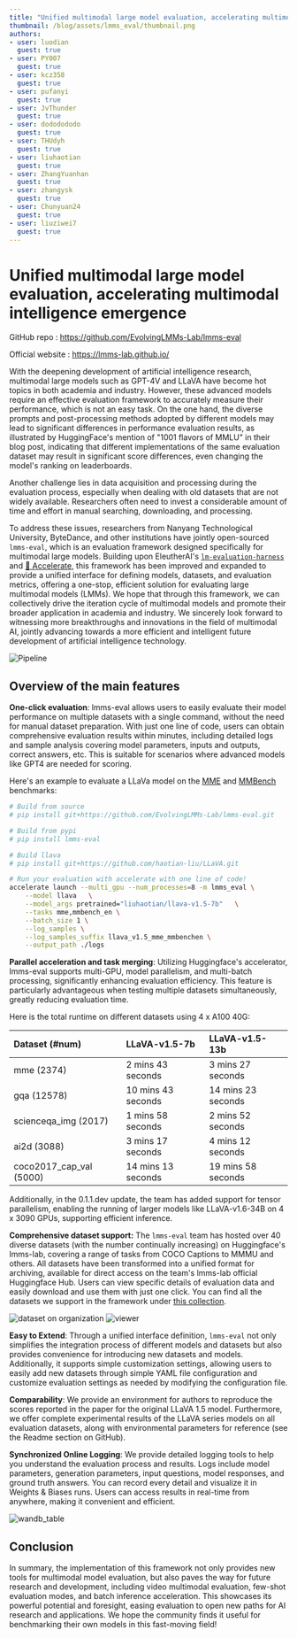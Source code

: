 ```yaml
---
title: "Unified multimodal large model evaluation, accelerating multimodal intelligence emergence"
thumbnail: /blog/assets/lmms_eval/thumbnail.png
authors:
- user: luodian
  guest: true
- user: PY007
  guest: true
- user: kcz358
  guest: true
- user: pufanyi
  guest: true
- user: JvThunder
  guest: true
- user: dododododo
  guest: true
- user: THUdyh
  guest: true
- user: liuhaotian
  guest: true
- user: ZhangYuanhan
  guest: true
- user: zhangysk
  guest: true
- user: Chunyuan24
  guest: true
- user: liuziwei7
  guest: true
---
```


# Unified multimodal large model evaluation, accelerating multimodal intelligence emergence

GitHub repo : https://github.com/EvolvingLMMs-Lab/lmms-eval

Official website : https://lmms-lab.github.io/

With the deepening development of artificial intelligence research, multimodal large models such as GPT-4V and LLaVA have become hot topics in both academia and industry. However, these advanced models require an effective evaluation framework to accurately measure their performance, which is not an easy task. On the one hand, the diverse prompts and post-processing methods adopted by different models may lead to significant differences in performance evaluation results, as illustrated by HuggingFace's mention of "1001 flavors of MMLU" in their blog post, indicating that different implementations of the same evaluation dataset may result in significant score differences, even changing the model's ranking on leaderboards.

Another challenge lies in data acquisition and processing during the evaluation process, especially when dealing with old datasets that are not widely available. Researchers often need to invest a considerable amount of time and effort in manual searching, downloading, and processing.

To address these issues, researchers from Nanyang Technological University, ByteDance, and other institutions have jointly open-sourced `lmms-eval`, which is an evaluation framework designed specifically for multimodal large models. Building upon EleutherAI's [`lm-evaluation-harness`](https://github.com/EleutherAI/lm-evaluation-harness) and [🤗 Accelerate](https://github.com/huggingface/accelerate), this framework has been improved and expanded to provide a unified interface for defining models, datasets, and evaluation metrics, offering a one-stop, efficient solution for evaluating large multimodal models (LMMs). We hope that through this framework, we can collectively drive the iteration cycle of multimodal models and promote their broader application in academia and industry. We sincerely look forward to witnessing more breakthroughs and innovations in the field of multimodal AI, jointly advancing towards a more efficient and intelligent future development of artificial intelligence technology.

<image src="https://github.com/lmms-lab/lmms-eval-blog/blob/master/assets/img/teaser.png" alt="Pipeline"/>

## Overview of the main features

**One-click evaluation**: lmms-eval allows users to easily evaluate their model performance on multiple datasets with a single command, without the need for manual dataset preparation. With just one line of code, users can obtain comprehensive evaluation results within minutes, including detailed logs and sample analysis covering model parameters, inputs and outputs, correct answers, etc. This is suitable for scenarios where advanced models like GPT4 are needed for scoring.

Here's an example to evaluate a LLaVa model on the [MME](https://arxiv.org/abs/2306.13394) and [MMBench](https://arxiv.org/abs/2307.06281) benchmarks:

```bash
# Build from source
# pip install git+https://github.com/EvolvingLMMs-Lab/lmms-eval.git 

# Build from pypi
# pip install lmms-eval

# Build llava
# pip install git+https://github.com/haotian-liu/LLaVA.git

# Run your evaluation with accelerate with one line of code!
accelerate launch --multi_gpu --num_processes=8 -m lmms_eval \
    --model llava   \
    --model_args pretrained="liuhaotian/llava-v1.5-7b"   \
    --tasks mme,mmbench_en \
    --batch_size 1 \
    --log_samples \
    --log_samples_suffix llava_v1.5_mme_mmbenchen \
    --output_path ./logs
```

**Parallel acceleration and task merging**: Utilizing Huggingface's accelerator, lmms-eval supports multi-GPU, model parallelism, and multi-batch processing, significantly enhancing evaluation efficiency. This feature is particularly advantageous when testing multiple datasets simultaneously, greatly reducing evaluation time.

Here is the total runtime on different datasets using 4 x A100 40G:


| Dataset (#num)          | LLaVA-v1.5-7b      | LLaVA-v1.5-13b     |
| :---------------------- | :----------------- | :----------------- |
| mme (2374)              | 2 mins 43 seconds  | 3 mins 27 seconds  |
| gqa (12578)             | 10 mins 43 seconds | 14 mins 23 seconds |
| scienceqa_img (2017)    | 1 mins 58 seconds  | 2 mins 52 seconds  |
| ai2d (3088)             | 3 mins 17 seconds  | 4 mins 12 seconds  |
| coco2017_cap_val (5000) | 14 mins 13 seconds | 19 mins 58 seconds |

Additionally, in the 0.1.1.dev update, the team has added support for tensor parallelism, enabling the running of larger models like LLaVA-v1.6-34B on 4 x 3090 GPUs, supporting efficient inference.

**Comprehensive dataset support:** The `lmms-eval` team has hosted over 40 diverse datasets (with the number continually increasing) on Huggingface's lmms-lab, covering a range of tasks from COCO Captions to MMMU and others. All datasets have been transformed into a unified format for archiving, available for direct access on the team's lmms-lab official Huggingface Hub. Users can view specific details of evaluation data and easily download and use them with just one click. You can find all the datasets we support in the framework under [this collection](https://huggingface.co/collections/lmms-lab/lmms-eval-661d51f70a9d678b6f43f272).

<image src="https://github.com/lmms-lab/lmms-eval-blog/blob/master/assets/img/org_dataset.png" alt="dataset on organization"/>

<image src="https://github.com/lmms-lab/lmms-eval-blog/blob/master/assets/img/viewer.png"  alt="viewer" />

**Easy to Extend**: Through a unified interface definition, `lmms-eval` not only simplifies the integration process of different models and datasets but also provides convenience for introducing new datasets and models. Additionally, it supports simple customization settings, allowing users to easily add new datasets through simple YAML file configuration and customize evaluation settings as needed by modifying the configuration file.

**Comparability**: We provide an environment for authors to reproduce the scores reported in the paper for the original LLaVA 1.5 model. Furthermore, we offer complete experimental results of the LLaVA series models on all evaluation datasets, along with environmental parameters for reference (see the Readme section on GitHub).

**Synchronized Online Logging**: We provide detailed logging tools to help you understand the evaluation process and results. Logs include model parameters, generation parameters, input questions, model responses, and ground truth answers. You can record every detail and visualize it in Weights & Biases runs. Users can access results in real-time from anywhere, making it convenient and efficient.

<image src="https://github.com/lmms-lab/lmms-eval-blog/blob/master/assets/img/wandb_table.jpg" alt="wandb_table" />

## Conclusion

In summary, the implementation of this framework not only provides new tools for multimodal model evaluation, but also paves the way for future research and development, including video multimodal evaluation, few-shot evaluation modes, and batch inference acceleration. This showcases its powerful potential and foresight, easing evaluation to open new paths for AI research and applications. We hope the community finds it useful for benchmarking their own models in this fast-moving field!
